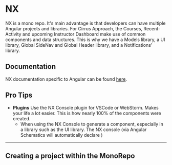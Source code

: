 # NX
NX is a mono repo. It's main advantage is that developers can have multiple Angular projects and libraries.
For Cirrus Approach, the Courses, Recent-Activity and upcoming Instructor Dashboard make use of common components and data structures.
This is why we have a Models library, a UI library, Global SideNav and Global Header library, and a Notifications' library.

## Documentation
NX documentation specific to Angular can be found [here](https://nx.dev/getting-started/angular-standalone-tutorial).

## Pro Tips
* __Plugins__ Use the NX Console plugin for VSCode or WebStorm. Makes your life a lot easier. This is how nearly 100% of the components were created.
  * When using the NX Console to generate a component, especially in a library such as the UI library. The NX console (via Angular Schematics will automatically declare )
****

## Creating a project within the MonoRepo
